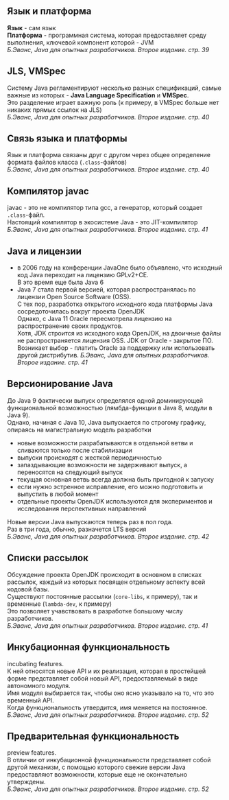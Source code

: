 ## Язык и платформа
**Язык** - сам язык\
**Платформа** - программная система, которая предоставляет среду выполнения, ключевой компонент которой - JVM\
_Б.Эванс, Java для опытных разработчиков. Второе издание. стр. 39_

## JLS, VMSpec
Систему Java регламентируют несколько разных спецификаций, самые важные из которых - **Java Language Specification** и **VMSpec**.\
Это разделение играет важную роль (к примеру, в VMSpec больше нет никаких прямых ссылок на JLS)\
_Б.Эванс, Java для опытных разработчиков. Второе издание. стр. 40_

## Связь языка и платформы
Язык и платформа связаны друг с другом через общее определение формата файлов класса (`.class`-файлов)\
_Б.Эванс, Java для опытных разработчиков. Второе издание. стр. 40_

## Компилятор javac
javac - это не компилятор типа gcc, а генератор, который создает `.class`-файл.\
Настоящий компилятор в экосистеме Java - это JIT-компилятор\
_Б.Эванс, Java для опытных разработчиков. Второе издание. стр. 41_

## Java и лицензии
- в 2006 году на конференции JavaOne было объявлено, что исходный код Java переходит на лицензию GPLv2+CE.\
В это время еще была Java 6
- Java 7 стала первой версией, которая распространялась по лицензии Open Source Software (OSS).\
С тех пор, разработка открытого исходного кода платформы Java сосредоточилась вокруг проекта OpenJDK\
Однако, с Java 11 Oracle пересмотрела лицензию на распространение своих продуктов.\
Хотя, JDK строится из исходного кода OpenJDK, на двоичные файлы не распространяется лицензия OSS. JDK от Oracle - закрытое ПО.\
Возникает выбор - платить Oracle за поддержку или использовать другой дистрибутив.
_Б.Эванс, Java для опытных разработчиков. Второе издание. стр. 41_

## Версионирование Java
До Java 9 фактически выпуск определялся одной доминирующей функциональной возможностью (лямбда-функции в Java 8, модули в Java 9).\
Однако, начиная с Java 10, Java выпускается по строгому графику, опираясь на магистральную модель разработки
- новые возможности разрабатываются в отдельной ветви и сливаются только после стабилизации
- выпуски происходят с жесткой периодичностью
- запаздывающие возможности не задерживают выпуск, а переносятся на следующий выпуск
- текущая основная ветвь всегда должна быть пригодной к запуску
- если нужно эстренное исправление, его можно подготовить и выпустить в любой момент
- отдельные проекты OpenJDK используются для экспериментов и исследования перспективных направлений

Новые версии Java выпускаются теперь раз в пол года.\
Раз в три года, обычно, разначется LTS версия\
_Б.Эванс, Java для опытных разработчиков. Второе издание. стр. 42_

## Списки рассылок
Обсуждение проекта OpenJDK происходит в основном в списках рассылок, каждый из которых посвящен отдельному аспекту всей кодовой базы.\
Существуют постоянные рассылки (`core-libs`, к примеру), так и временные (`lambda-dev`, к примеру)\
Это позволяет учавствовать в разработке большому числу разработчиков.\
_Б.Эванс, Java для опытных разработчиков. Второе издание. стр. 41_

## Инкубационная функциональность
incubating features.\
К ней относятся новые API и их реализация, которая в простейшей форме представляет собой новый API, предоставляемый в виде автономного модуля.\
Имя модуля выбирается так, чтобы оно ясно указывало на то, что это временный API.\
Когда функциональность утвердится, имя меняется на постоянное.\
_Б.Эванс, Java для опытных разработчиков. Второе издание. стр. 52_

## Предварительная функциональность
preview features.\
В отличии от инкубационной функциональности представляет собой другой механизм, с помощью которого свежие версии Java предоставляют возможности, которые еще не окончательно утверждены.\
_Б.Эванс, Java для опытных разработчиков. Второе издание. стр. 52_